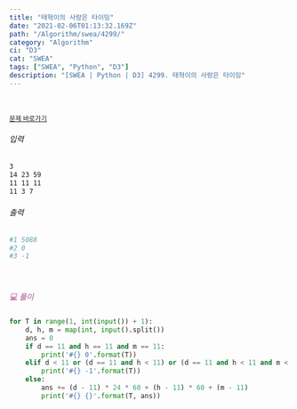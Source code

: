 ```yaml
---
title: "태혁이의 사랑은 타이밍"
date: "2021-02-06T01:13:32.169Z"
path: "/Algorithm/swea/4299/"
category: "Algorithm"
ci: "D3"
cat: "SWEA"
tags: ["SWEA", "Python", "D3"]
description: "[SWEA | Python | D3] 4299. 태혁이의 사랑은 타이밍"
---
```


<br />

<a href="https://swexpertacademy.com/main/code/problem/problemDetail.do?problemLevel=3&contestProbId=AWLv6mx6htoDFAVV&categoryId=AWLv6mx6htoDFAVV&categoryType=CODE&problemTitle=&orderBy=FIRST_REG_DATETIME&selectCodeLang=PYTHON&select-1=3&pageSize=10&pageIndex=4"><small>문제 바로가기</small></a>

###### 입력

```sh
3
14 23 59
11 11 11
11 3 7
```

###### 출력

```sh
#1 5088
#2 0
#3 -1
```

<br />

##### <h5 style="color:#C587AE;">💻 풀이</h5>

```python
for T in range(1, int(input()) + 1):
    d, h, m = map(int, input().split())
    ans = 0
    if d == 11 and h == 11 and m == 11:
        print('#{} 0'.format(T))
    elif d < 11 or (d == 11 and h < 11) or (d == 11 and h < 11 and m < 11):
        print('#{} -1'.format(T))
    else:
        ans += (d - 11) * 24 * 60 + (h - 11) * 60 + (m - 11)
        print('#{} {}'.format(T, ans))
```

